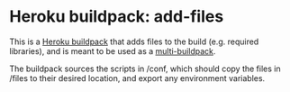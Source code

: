 Heroku buildpack: add-files
===========================

This is a [Heroku buildpack][buildpack] that adds files to the build (e.g. required libraries), and is meant to be used as a [multi-buildpack][multi].

[buildpack]: http://devcenter.heroku.com/articles/buildpacks
[multi]: https://github.com/ddollar/heroku-buildpack-multi

The buildpack sources the scripts in /conf, which should copy the files in /files to their desired location, and export any environment variables.
